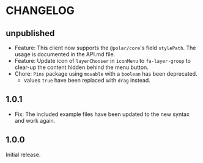 # CHANGELOG

## unpublished

- Feature: This client now supports the `@polar/core`'s field `stylePath`. The usage is documented in the API.md file.
- Feature: Update icon of `layerChooser` in `iconMenu` to `fa-layer-group` to clear-up the content hidden behind the menu button.
- Chore: `Pins` package using `movable` with a `boolean` has been deprecated.
  - values `true` have been replaced with `drag` instead.

## 1.0.1

- Fix: The included example files have been updated to the new syntax and work again.

## 1.0.0

Initial release.
